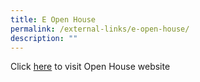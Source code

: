 ```yaml
---
title: E Open House
permalink: /external-links/e-open-house/
description: ""
---
```

Click [here](https://www.mgsopenhouse.com/) to visit Open House website